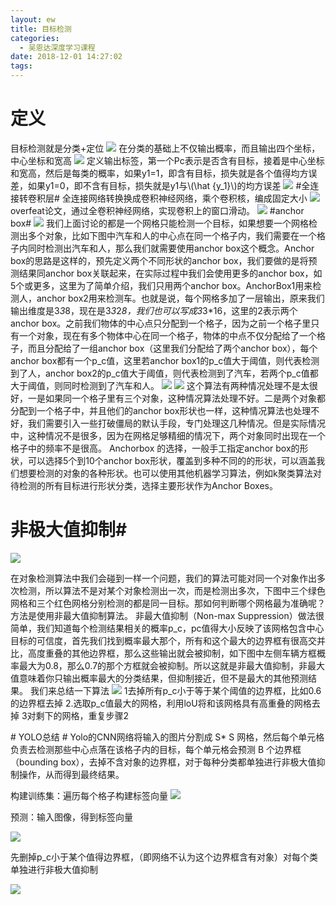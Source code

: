 ```yaml
---
layout: ew
title: 目标检测
categories:
  - 吴恩达深度学习课程
date: 2018-12-01 14:27:02
tags:
---
```

# 定义 #
目标检测就是分类+定位
<img src="/images/deepai/001.jpg"/>
在分类的基础上不仅输出概率，而且输出四个坐标，中心坐标和宽高
<img src="/images/deepai/002.jpg"/>
定义输出标签，第一个Pc表示是否含有目标，接着是中心坐标和宽高，然后是每类的概率，如果y1=1，即含有目标，损失就是各个值得均方误差，如果y1=0，即不含有目标，损失就是y1与\\(\hat {y_1}\\)的均方误差
<img src="/images/deepai/003.jpg"/>
#全连接转卷积层#
全连接网络转换换成卷积神经网络，乘个卷积核，编成固定大小
<img src="/images/deepai/004.jpg"/>
overfeat论文，通过全卷积神经网络，实现卷积上的窗口滑动。
<img src="/images/deepai/005.jpg"/>
#anchor box#
<img src="/images/deepai/006.jpg"/>
我们上面讨论的都是一个网格只能检测一个目标，如果想要一个网格检测出多个对象，比如下图中汽车和人的中心点在同一个格子内，我们需要在一个格子内同时检测出汽车和人，那么我们就需要使用anchor box这个概念。Anchor box的思路是这样的，预先定义两个不同形状的anchor box，我们要做的是将预测结果同anchor box关联起来，在实际过程中我们会使用更多的anchor box，如5个或更多，这里为了简单介绍，我们只用两个anchor box。AnchorBox1用来检测人，anchor box2用来检测车。也就是说，每个网格多加了一层输出，原来我们输出维度是3*3*8，现在是3*3*2*8，我们也可以写成3*3*16，这里的2表示两个anchor box。之前我们物体的中心点只分配到一个格子，因为之前一个格子里只有一个对象，现在有多个物体中心在同一个格子，物体的中点不仅分配给了一个格子，而且分配给了一组anchor box（这里我们分配给了两个anchor box），每个anchor box都有一个p_c值，这里若anchor box1的p_c值大于阈值，则代表检测到了人，anchor box2的p_c值大于阈值，则代表检测到了汽车，若两个p_c值都大于阈值，则同时检测到了汽车和人。
<img src="/images/deepai/009.jpg"/>
<img src="/images/deepai/010.jpg"/>
这个算法有两种情况处理不是太很好，一是如果同一个格子里有三个对象，这种情况算法处理不好。二是两个对象都分配到一个格子中，并且他们的anchor box形状也一样，这种情况算法也处理不好，我们需要引入一些打破僵局的默认手段，专门处理这几种情况。但是实际情况中，这种情况不是很多，因为在网格足够精细的情况下，两个对象同时出现在一个格子中的频率不是很高。
Anchorbox 的选择，一般手工指定anchor box的形状，可以选择5个到10个anchor box形状，覆盖到多种不同的的形状，可以涵盖我们想要检测的对象的各种形状。也可以使用其他机器学习算法，例如k聚类算法对待检测的所有目标进行形状分类，选择主要形状作为Anchor Boxes。
# 非极大值抑制#
<img src="/images/deepai/007.jpg"/>

在对象检测算法中我们会碰到一样一个问题，我们的算法可能对同一个对象作出多次检测，所以算法不是对某个对象检测出一次，而是检测出多次，下图中三个绿色网格和三个红色网格分别检测的都是同一目标。那如何判断哪个网格最为准确呢？方法是使用非最大值抑制算法。
非最大值抑制（Non-max Suppression）做法很简单，我们知道每个检测结果相关的概率p_c，pc值得大小反映了该网格包含中心目标的可信度，首先我们找到概率最大那个，所有和这个最大的边界框有很高交并比，高度重叠的其他边界框，那么这些输出就会被抑制，如下图中左侧车辆方框概率最大为0.8，那么0.7的那个方框就会被抑制。所以这就是非最大值抑制，非最大值意味着你只输出概率最大的分类结果，但抑制接近，但不是最大的其他预测结果。
我们来总结一下算法
<img src="/images/deepai/008.jpg"/>
1去掉所有p_c小于等于某个阈值的边界框，比如0.6的边界框去掉
2.选取p_c值最大的网格，利用loU将和该网格具有高重叠的网格去掉
3对剩下的网格，重复步骤2
<div id="yolo"/>
# YOLO总结 #
Yolo的CNN网络将输入的图片分割成 S* S 网格，然后每个单元格负责去检测那些中心点落在该格子内的目标，每个单元格会预测 B 个边界框（bounding box），去掉不含对象的边界框，对于每种分类都单独进行非极大值抑制操作，从而得到最终结果。

构建训练集：遍历每个格子构建标签向量
<img src="/images/deepai/011.jpg"/>

预测：输入图像，得到标签向量

<img src="/images/deepai/012.jpg"/>

先删掉p_c小于某个值得边界框，（即网络不认为这个边界框含有对象）对每个类单独进行非极大值抑制

<img src="/images/deepai/013.jpg"/>